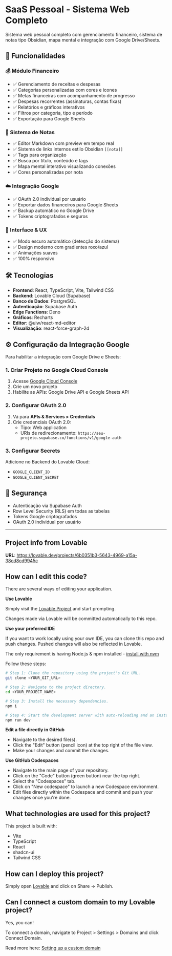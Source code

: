 # SaaS Pessoal - Sistema Web Completo

Sistema web pessoal completo com gerenciamento financeiro, sistema de notas tipo Obsidian, mapa mental e integração com Google Drive/Sheets.

## 🚀 Funcionalidades

### 💰 Módulo Financeiro
- ✅ Gerenciamento de receitas e despesas
- ✅ Categorias personalizadas com cores e ícones
- ✅ Metas financeiras com acompanhamento de progresso
- ✅ Despesas recorrentes (assinaturas, contas fixas)
- ✅ Relatórios e gráficos interativos
- ✅ Filtros por categoria, tipo e período
- ✅ Exportação para Google Sheets

### 🧠 Sistema de Notas
- ✅ Editor Markdown com preview em tempo real
- ✅ Sistema de links internos estilo Obsidian `[[nota]]`
- ✅ Tags para organização
- ✅ Busca por título, conteúdo e tags
- ✅ Mapa mental interativo visualizando conexões
- ✅ Cores personalizadas por nota

### ☁️ Integração Google
- ✅ OAuth 2.0 individual por usuário
- ✅ Exportar dados financeiros para Google Sheets
- ✅ Backup automático no Google Drive
- ✅ Tokens criptografados e seguros

### 🎨 Interface & UX
- ✅ Modo escuro automático (detecção do sistema)
- ✅ Design moderno com gradientes roxo/azul
- ✅ Animações suaves
- ✅ 100% responsivo

## 🛠️ Tecnologias

- **Frontend**: React, TypeScript, Vite, Tailwind CSS
- **Backend**: Lovable Cloud (Supabase)
- **Banco de Dados**: PostgreSQL
- **Autenticação**: Supabase Auth
- **Edge Functions**: Deno
- **Gráficos**: Recharts
- **Editor**: @uiw/react-md-editor
- **Visualização**: react-force-graph-2d

## ⚙️ Configuração da Integração Google

Para habilitar a integração com Google Drive e Sheets:

### 1. Criar Projeto no Google Cloud Console

1. Acesse [Google Cloud Console](https://console.cloud.google.com/)
2. Crie um novo projeto
3. Habilite as APIs: Google Drive API e Google Sheets API

### 2. Configurar OAuth 2.0

1. Vá para **APIs & Services > Credentials**
2. Crie credenciais OAuth 2.0:
   - Tipo: Web application
   - URIs de redirecionamento: `https://seu-projeto.supabase.co/functions/v1/google-auth`

### 3. Configurar Secrets

Adicione no Backend do Lovable Cloud:
- `GOOGLE_CLIENT_ID`
- `GOOGLE_CLIENT_SECRET`

## 🔐 Segurança

- Autenticação via Supabase Auth
- Row Level Security (RLS) em todas as tabelas
- Tokens Google criptografados
- OAuth 2.0 individual por usuário

---

## Project info from Lovable

**URL**: https://lovable.dev/projects/6b0351b3-5643-4969-a15a-38cd8cd9945c

## How can I edit this code?

There are several ways of editing your application.

**Use Lovable**

Simply visit the [Lovable Project](https://lovable.dev/projects/6b0351b3-5643-4969-a15a-38cd8cd9945c) and start prompting.

Changes made via Lovable will be committed automatically to this repo.

**Use your preferred IDE**

If you want to work locally using your own IDE, you can clone this repo and push changes. Pushed changes will also be reflected in Lovable.

The only requirement is having Node.js & npm installed - [install with nvm](https://github.com/nvm-sh/nvm#installing-and-updating)

Follow these steps:

```sh
# Step 1: Clone the repository using the project's Git URL.
git clone <YOUR_GIT_URL>

# Step 2: Navigate to the project directory.
cd <YOUR_PROJECT_NAME>

# Step 3: Install the necessary dependencies.
npm i

# Step 4: Start the development server with auto-reloading and an instant preview.
npm run dev
```

**Edit a file directly in GitHub**

- Navigate to the desired file(s).
- Click the "Edit" button (pencil icon) at the top right of the file view.
- Make your changes and commit the changes.

**Use GitHub Codespaces**

- Navigate to the main page of your repository.
- Click on the "Code" button (green button) near the top right.
- Select the "Codespaces" tab.
- Click on "New codespace" to launch a new Codespace environment.
- Edit files directly within the Codespace and commit and push your changes once you're done.

## What technologies are used for this project?

This project is built with:

- Vite
- TypeScript
- React
- shadcn-ui
- Tailwind CSS

## How can I deploy this project?

Simply open [Lovable](https://lovable.dev/projects/6b0351b3-5643-4969-a15a-38cd8cd9945c) and click on Share -> Publish.

## Can I connect a custom domain to my Lovable project?

Yes, you can!

To connect a domain, navigate to Project > Settings > Domains and click Connect Domain.

Read more here: [Setting up a custom domain](https://docs.lovable.dev/features/custom-domain#custom-domain)
